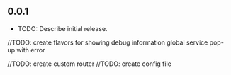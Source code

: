 ## 0.0.1

* TODO: Describe initial release.


//TODO: create flavors for showing debug information
global service pop-up with error

//TODO: create custom router
//TODO: create config file